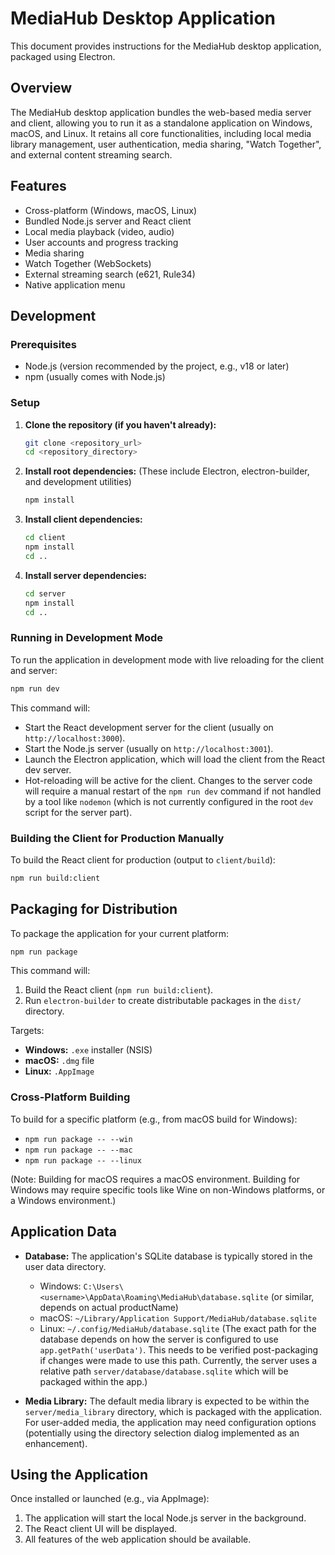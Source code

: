 # MediaHub Desktop Application

This document provides instructions for the MediaHub desktop application, packaged using Electron.

## Overview

The MediaHub desktop application bundles the web-based media server and client, allowing you to run it as a standalone application on Windows, macOS, and Linux. It retains all core functionalities, including local media library management, user authentication, media sharing, "Watch Together", and external content streaming search.

## Features

*   Cross-platform (Windows, macOS, Linux)
*   Bundled Node.js server and React client
*   Local media playback (video, audio)
*   User accounts and progress tracking
*   Media sharing
*   Watch Together (WebSockets)
*   External streaming search (e621, Rule34)
*   Native application menu

## Development

### Prerequisites

*   Node.js (version recommended by the project, e.g., v18 or later)
*   npm (usually comes with Node.js)

### Setup

1.  **Clone the repository (if you haven't already):**
    ```bash
    git clone <repository_url>
    cd <repository_directory>
    ```

2.  **Install root dependencies:**
    (These include Electron, electron-builder, and development utilities)
    ```bash
    npm install
    ```

3.  **Install client dependencies:**
    ```bash
    cd client
    npm install
    cd ..
    ```

4.  **Install server dependencies:**
    ```bash
    cd server
    npm install
    cd ..
    ```

### Running in Development Mode

To run the application in development mode with live reloading for the client and server:

```bash
npm run dev
```

This command will:
*   Start the React development server for the client (usually on `http://localhost:3000`).
*   Start the Node.js server (usually on `http://localhost:3001`).
*   Launch the Electron application, which will load the client from the React dev server.
*   Hot-reloading will be active for the client. Changes to the server code will require a manual restart of the `npm run dev` command if not handled by a tool like `nodemon` (which is not currently configured in the root `dev` script for the server part).

### Building the Client for Production Manually

To build the React client for production (output to `client/build`):

```bash
npm run build:client
```

## Packaging for Distribution

To package the application for your current platform:

```bash
npm run package
```

This command will:
1.  Build the React client (`npm run build:client`).
2.  Run `electron-builder` to create distributable packages in the `dist/` directory.

Targets:
*   **Windows:** `.exe` installer (NSIS)
*   **macOS:** `.dmg` file
*   **Linux:** `.AppImage`

### Cross-Platform Building

To build for a specific platform (e.g., from macOS build for Windows):
*   `npm run package -- --win`
*   `npm run package -- --mac`
*   `npm run package -- --linux`

(Note: Building for macOS requires a macOS environment. Building for Windows may require specific tools like Wine on non-Windows platforms, or a Windows environment.)

## Application Data

*   **Database:** The application's SQLite database is typically stored in the user data directory.
    *   Windows: `C:\Users\<username>\AppData\Roaming\MediaHub\database.sqlite` (or similar, depends on actual productName)
    *   macOS: `~/Library/Application Support/MediaHub/database.sqlite`
    *   Linux: `~/.config/MediaHub/database.sqlite`
    (The exact path for the database depends on how the server is configured to use `app.getPath('userData')`. This needs to be verified post-packaging if changes were made to use this path. Currently, the server uses a relative path `server/database/database.sqlite` which will be packaged within the app.)

*   **Media Library:** The default media library is expected to be within the `server/media_library` directory, which is packaged with the application. For user-added media, the application may need configuration options (potentially using the directory selection dialog implemented as an enhancement).

## Using the Application

Once installed or launched (e.g., via AppImage):
1.  The application will start the local Node.js server in the background.
2.  The React client UI will be displayed.
3.  All features of the web application should be available.
